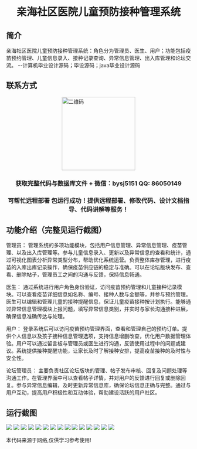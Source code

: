 <p><h1 align="center">亲海社区医院儿童预防接种管理系统</h1></p>

## 简介
亲海社区医院儿童预防接种管理系统：角色分为管理员、医生、用户；功能包括疫苗预约管理、儿童信息录入、接种记录查询、异常信息管理、出入库管理和论坛交流。    --计算机毕业设计源码；毕设源码；java毕业设计源码


## 联系方式
<img src="https://bs-1329754181.cos.ap-shanghai.myqcloud.com/wx.jpg" alt="二维码" style="display: block; margin: 0 auto;" width="200px">
<p><h3 align="center">获取完整代码与数据库文件 + 微信：bysj5151 QQ: 86050149</h3></p>
<p><h3 align="center">可帮忙远程部署 包运行成功！提供远程部署、修改代码、设计文档指导、代码讲解等服务！</h3></p>

## 功能介绍（完整见运行截图）
管理员： 管理系统的多项功能模块，包括用户信息管理、异常信息管理、疫苗管理、以及出入库管理等。参与儿童信息录入、更新以及异常信息的查看和统计，通过可视化图表分析异常类型分布，帮助优化系统运营。负责整体库存管理，进行疫苗的入库出库记录操作，确保疫苗供应链的稳定与准确。可以在论坛版块发布、查看、删除帖子，管理员工之间的沟通与反馈，保持信息畅通。

医生： 通过系统进行用户角色身份验证，访问疫苗预约管理和儿童接种记录模块。可以查看疫苗详细信息如名称、编号、接种人数与金额等，并参与预约管理。医生可以编辑和管理儿童的接种提醒信息，保证儿童疫苗接种按计划执行。能够通过异常信息管理模块上报问题，填写异常信息类别，并实时与家长沟通接种进展，确保信息准确传达与处理。

用户： 登录系统后可以访问疫苗预约管理界面，查看和管理自己的预约订单。提供个人信息以及孩子接种信息管理选项，支持信息增删改查，优化用户数据管理体验。用户可以通过留言板与管理员或医生进行沟通，反馈使用过程中的问题或建议。系统提供接种提醒功能，让家长及时了解接种安排，提高疫苗接种的及时性与安全性。

论坛管理员： 主要负责社区论坛版块的管理、帖子发布审核、回复及问题处理等沟通工作。在管理界面中可以查看帖子详情，并对用户的反馈进行回复或删除回复。参与异常信息编辑，及时更新异常信息库，确保论坛信息正确与完整。通过与用户互动，提高用户积极性和互动体验，帮助建设活跃的用户社区。


## 运行截图
![](https://bs-1329754181.cos.ap-shanghai.myqcloud.com/ssm/HaiCommunityHospitalChildVaccinationManagementSystem/img/001.jpg)
![](https://bs-1329754181.cos.ap-shanghai.myqcloud.com/ssm/HaiCommunityHospitalChildVaccinationManagementSystem/img/002.jpg)
![](https://bs-1329754181.cos.ap-shanghai.myqcloud.com/ssm/HaiCommunityHospitalChildVaccinationManagementSystem/img/003.jpg)
![](https://bs-1329754181.cos.ap-shanghai.myqcloud.com/ssm/HaiCommunityHospitalChildVaccinationManagementSystem/img/004.jpg)
![](https://bs-1329754181.cos.ap-shanghai.myqcloud.com/ssm/HaiCommunityHospitalChildVaccinationManagementSystem/img/005.jpg)
![](https://bs-1329754181.cos.ap-shanghai.myqcloud.com/ssm/HaiCommunityHospitalChildVaccinationManagementSystem/img/006.jpg)
![](https://bs-1329754181.cos.ap-shanghai.myqcloud.com/ssm/HaiCommunityHospitalChildVaccinationManagementSystem/img/007.jpg)
![](https://bs-1329754181.cos.ap-shanghai.myqcloud.com/ssm/HaiCommunityHospitalChildVaccinationManagementSystem/img/008.jpg)
![](https://bs-1329754181.cos.ap-shanghai.myqcloud.com/ssm/HaiCommunityHospitalChildVaccinationManagementSystem/img/009.jpg)
![](https://bs-1329754181.cos.ap-shanghai.myqcloud.com/ssm/HaiCommunityHospitalChildVaccinationManagementSystem/img/010.jpg)
![](https://bs-1329754181.cos.ap-shanghai.myqcloud.com/ssm/HaiCommunityHospitalChildVaccinationManagementSystem/img/011.jpg)
![](https://bs-1329754181.cos.ap-shanghai.myqcloud.com/ssm/HaiCommunityHospitalChildVaccinationManagementSystem/img/012.jpg)
![](https://bs-1329754181.cos.ap-shanghai.myqcloud.com/ssm/HaiCommunityHospitalChildVaccinationManagementSystem/img/013.jpg)
![](https://bs-1329754181.cos.ap-shanghai.myqcloud.com/ssm/HaiCommunityHospitalChildVaccinationManagementSystem/img/014.jpg)
![](https://bs-1329754181.cos.ap-shanghai.myqcloud.com/ssm/HaiCommunityHospitalChildVaccinationManagementSystem/img/015.jpg)

<p>本代码来源于网络,仅供学习参考使用!</p>

